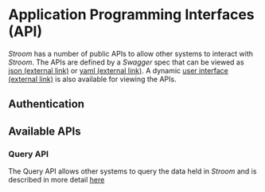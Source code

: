 # Application Programming Interfaces (API)

_Stroom_ has a number of public APIs to allow other systems to interact with _Stroom_. The APIs are defined by a _Swagger_ spec that can be viewed as [json (external link)](https://gchq.github.io/stroom/swagger.json) or [yaml (external link)](https://gchq.github.io/stroom/swagger.yaml). A dynamic [user interface (external link)](https://gchq.github.io/stroom/) is also available for viewing the APIs.

## Authentication

## Available APIs

### Query API

The Query API allows other systems to query the data held in _Stroom_ and is described in more detail [here](./query-api.md)
